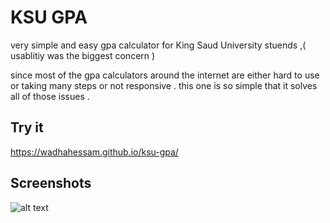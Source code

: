 # KSU GPA
very simple and easy gpa calculator for King Saud University stuends ,( usablitiy was the biggest concern ) 


since most of the gpa calculators around the internet are either hard to use or taking many steps or not responsive . this one is so simple that it solves all of those issues .

## Try it
https://wadhahessam.github.io/ksu-gpa/


## Screenshots



![alt text](https://github.com/WadhahEssam/ksu-gpa/blob/master/ksu-gpa-image.png)
